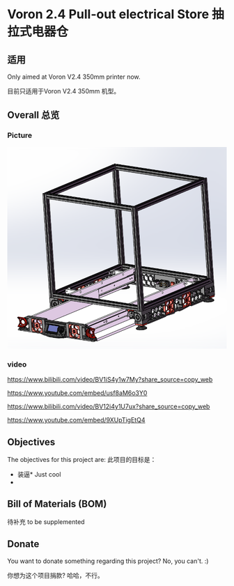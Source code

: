 # Voron 2.4 Pull-out electrical Store 抽拉式电器仓

## 适用
Only aimed at Voron V2.4 350mm printer now.

目前只适用于Voron V2.4 350mm 机型。

## Overall 总览

### Picture

![图片](Photos/Voron_V2.4_Pull-out_electrical_store.PNG)
### video
https://www.bilibili.com/video/BV1iS4y1w7My?share_source=copy_web

https://www.youtube.com/embed/usf8aM6o3Y0

https://www.bilibili.com/video/BV12i4y1U7ux?share_source=copy_web

https://www.youtube.com/embed/9XUpTigEtQ4

## Objectives

The objectives for this project are:
此项目的目标是：

- 装逼* Just cool
- 
## Bill of Materials (BOM)

待补充 to be supplemented

## Donate
You want to donate something regarding this project? No, you can't. :)

你想为这个项目捐款? 哈哈，不行。
